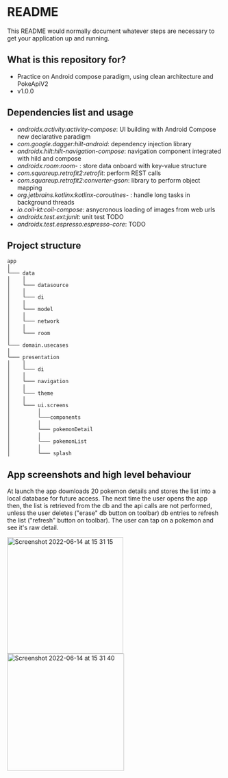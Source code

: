 # README #

This README would normally document whatever steps are necessary to get your application up and running.

## What is this repository for? ##

* Practice on Android compose paradigm, using clean architecture and PokeApiV2
* v1.0.0

## Dependencies list and usage ##

* *androidx.activity:activity-compose*: UI building with Android Compose new declarative paradigm
* *com.google.dagger:hilt-android*: dependency injection library
* *androidx.hilt:hilt-navigation-compose*: navigation component integrated with hild and compose
* *androidx.room:room-* : store data onboard with key-value structure
* *com.squareup.retrofit2:retrofit*: perform REST calls
* *com.squareup.retrofit2:converter-gson*: library to perform object mapping
* *org.jetbrains.kotlinx:kotlinx-coroutines-* : handle long tasks in background threads
* *io.coil-kt:coil-compose*: asnycronous loading of images from web urls
* *androidx.test.ext:junit*: unit test TODO
* *androidx.test.espresso:espresso-core*: TODO

## Project structure ##

```
app   
│
└─── data
│    │
│    └─── datasource
│    │
│    └─── di
│    │
│    └─── model
│    │
│    └─── network
│    │
│    └─── room
│         
└─── domain.usecases
│   
└─── presentation
│    │
│    └─── di
│    │
│    └─── navigation
│    │
│    └─── theme
│    │
│    └─── ui.screens
│         │
│         └───components
│         │
│         └─── pokemonDetail
│         │
│         └─── pokemonList
│         │
│         └─── splash
```


## App screenshots and high level behaviour ##

At launch the app downloads 20 pokemon details and stores the list into a local database for future access. The next time the user opens the app then, the list is retrieved from the db and the api calls are not performed, unless the user deletes ("erase" db button on toolbar) db entries to refresh the list ("refresh" button on toolbar).
The user can tap on a pokemon and see it's raw detail.

<p float="left">
  <img width="271" alt="Screenshot 2022-06-14 at 15 31 15" src="https://user-images.githubusercontent.com/107438397/173589489-62de0f96-ea43-4253-8843-acd30d85d69e.png">
  
  <img width="273" alt="Screenshot 2022-06-14 at 15 31 40" src="https://user-images.githubusercontent.com/107438397/173618575-abf3fea3-a4a7-4854-8042-795100741694.png">
</p>






